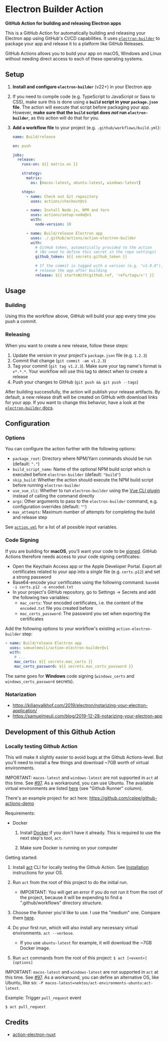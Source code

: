 # Electron Builder Action

**GitHub Action for building and releasing Electron apps**

This is a GitHub Action for automatically building and releasing your Electron app using GitHub's CI/CD capabilities. It uses [`electron-builder`](https://github.com/electron-userland/electron-builder) to package your app and release it to a platform like GitHub Releases.

GitHub Actions allows you to build your app on macOS, Windows and Linux without needing direct access to each of these operating systems.

## Setup

1. **Install and configure `electron-builder`** (v22+) in your Electron app

2. If you need to compile code (e.g. TypeScript to JavaScript or Sass to CSS), make sure this is done using a **`build` script in your `package.json` file**. The action will execute that script before packaging your app. However, **make sure that the `build` script does _not_ run `electron-builder`**, as this action will do that for you.

3. **Add a workflow file** to your project (e.g. `.github/workflows/build.yml`):

   ```yml
   name: Build/release

   on: push

   jobs:
     release:
       runs-on: ${{ matrix.os }}

       strategy:
         matrix:
           os: [macos-latest, ubuntu-latest, windows-latest]

       steps:
         - name: Check out Git repository
           uses: actions/checkout@v1

         - name: Install Node.js, NPM and Yarn
           uses: actions/setup-node@v1
           with:
             node-version: 10

         - name: Build/release Electron app
           uses: ./.github/actions/action-electron-builder
           with:
             # GitHub token, automatically provided to the action
             # (No need to define this secret in the repo settings)
             github_token: ${{ secrets.github_token }}

             # If the commit is tagged with a version (e.g. "v1.0.0"),
             # release the app after building
             release: ${{ startsWith(github.ref, 'refs/tags/v') }}
   ```

## Usage

### Building

Using this the workflow above, GitHub will build your app every time you push a commit.

### Releasing

When you want to create a new release, follow these steps:

1. Update the version in your project's `package.json` file (e.g. `1.2.3`)
2. Commit that change (`git commit -am v1.2.3`)
3. Tag your commit (`git tag v1.2.3`). Make sure your tag name's format is `v*.*.*`. Your workflow will use this tag to detect when to create a release
4. Push your changes to GitHub (`git push && git push --tags`)

After building successfully, the action will publish your release artifacts. By default, a new release draft will be created on GitHub with download links for your app. If you want to change this behavior, have a look at the [`electron-builder` docs](https://www.electron.build).

## Configuration

### Options

You can configure the action further with the following options:

- `package_root`: Directory where NPM/Yarn commands should be run (default: `"."`)
- `build_script_name`: Name of the optional NPM build script which is executed before `electron-builder` (default: `"build"`)
- `skip_build`: Whether the action should execute the NPM build script before running `electron-builder`
- `use_vue_cli`: Whether to run `electron-builder` using the [Vue CLI plugin](https://nklayman.github.io/vue-cli-plugin-electron-builder) instead of calling the command directly
- `args`: Other arguments to pass to the `electron-builder` command, e.g. configuration overrides (default: `""`)
- `max_attempts`: Maximum number of attempts for completing the build and release step

See [`action.yml`](./action.yml) for a list of all possible input variables.

### Code Signing

If you are building for **macOS**, you'll want your code to be [signed](https://samuelmeuli.com/blog/2019-04-07-packaging-and-publishing-an-electron-app/#code-signing). GitHub Actions therefore needs access to your code signing certificates:

- Open the Keychain Access app or the Apple Developer Portal. Export all certificates related to your app into a _single_ file (e.g. `certs.p12`) and set a strong password
- Base64-encode your certificates using the following command: `base64 -i certs.p12 -o encoded.txt`
- In your project's GitHub repository, go to Settings → Secrets and add the following two variables:
  - `mac_certs`: Your encoded certificates, i.e. the content of the `encoded.txt` file you created before
  - `mac_certs_password`: The password you set when exporting the certificates

Add the following options to your workflow's existing `action-electron-builder` step:

```yml
- name: Build/release Electron app
  uses: samuelmeuli/action-electron-builder@v1
  with:
    # ...
    mac_certs: ${{ secrets.mac_certs }}
    mac_certs_password: ${{ secrets.mac_certs_password }}
```

The same goes for **Windows** code signing (`windows_certs` and `windows_certs_password` secrets).

### Notarization

- https://kilianvalkhof.com/2019/electron/notarizing-your-electron-application/
- https://samuelmeuli.com/blog/2019-12-28-notarizing-your-electron-app

## Development of this Github Action

### Locally testing Github Action

This will make it slightly easier to avoid bugs at the Github Actions-level. But you'll need to install a few things and download ~7GB worth of virtual environments.

IMPORTANT: `macos-latest` and `windows-latest` are not supported in `act` at this time. See [#97](https://github.com/nektos/act/issues/97). As a workaround, you can use Ubuntu. The available virtual environments are listed [here](https://github.com/nektos/act#runners) (see "Github Runner" column).

There's an example project for act here: https://github.com/cplee/github-actions-demo

Requirements:

- Docker

  1. Install [Docker](https://docs.docker.com/get-docker/) if you don't have it already. This is required to use the next step's tool, `act`.

  1. Make sure Docker is running on your computer

Getting started:

1. Install [act](https://github.com/nektos/act) CLI for locally testing the Github Action. See [Installation](https://github.com/nektos/act#installation) instructions for your OS.
1. Run `act` from the root of this project to do the initial run.

   - IMPORTANT: You will get an error if you do not run it from the root of the project, because it will be expending to find a ".github/workflows" directory structure.

1. Choose the Runner you'd like to use. I use the "medium" one. Compare them [here](https://github.com/nektos/act#runners).

1. Do your first run, which will also install any necessary virtual environments. `act --verbose`.

   - If you use `ubuntu-latest` for example, it will download the ~7GB Docker image.

1. Run `act` commands from the root of this project: `$ act [<event>][options]`

IMPORTANT: `macos-latest` and `windows-latest` are not supported in `act` at this time. See [#97](https://github.com/nektos/act/issues/97). As a workaround, you can define an alternative OS, like Ubuntu, like so: `-P macos-latest=nektos/act-environments-ubuntu:act-latest`.

Example: Trigger `pull_request` event

```
$ act pull_request
```

## Credits

- [action-electron-nuxt](https://github.com/michalzaq12/action-electron-nuxt)
